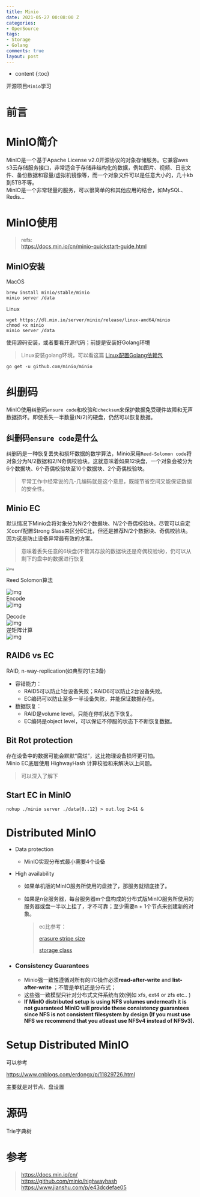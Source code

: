 ```yaml
---
title: Minio
date: 2021-05-27 00:08:00 Z
categories:
- OpenSource
tags:
- Storage
- Golang
comments: true
layout: post
---
```


* content
{:toc}

开源项目`Minio`学习

<!--more-->

# 前言  

# MinIO简介  
MinIO是一个基于Apache License v2.0开源协议的对象存储服务。它兼容aws s3云存储服务接口，非常适合于存储非结构化的数据，例如图片、视频、日志文件、备份数据和容量/虚拟机镜像等，而一个对象文件可以是任意大小的，几十kb到5TB不等。  
MinIO是一个非常轻量的服务，可以很简单的和其他应用的结合，如MySQL、Redis...  

# MinIO使用  
> refs:  
> https://docs.min.io/cn/minio-quickstart-guide.html

## MinIO安装 
MacOS
```
brew install minio/stable/minio
minio server /data
```

Linux
```
wget https://dl.min.io/server/minio/release/linux-amd64/minio
chmod +x minio
minio server /data
```

使用源码安装，或者要看开源代码；前提是安装好Golang环境
>Linux安装golang环境，可以看这篇
[Linux配置Golang依赖包](https://www.cnblogs.com/zhenggaoxiong/p/12775144.html)

```
go get -u github.com/minio/minio
```
# 纠删码  
MinIO使用纠删码`ensure code`和校验和`checksum`来保护数据免受硬件故障和无声数据损坏。即使丢失一半数量(N/2)的硬盘，仍然可以恢复数据。  
## 纠删码`ensure code`是什么
纠删码是一种恢复丢失和损坏数据的数学算法，Minio采用`Reed-Solomon code`将对象分为N/2数据和2/N奇偶校验块。这就意味着如果12块盘，一个对象会被分为6个数据块、6个奇偶校验块至10个数据块、2个奇偶校验块。  
> 平常工作中经常说的几-几编码就是这个意思，既能节省空间又能保证数据的安全性。

## Minio EC
默认情况下Minio会将对象分为N/2个数据块、N/2个奇偶校验块。尽管可以自定义conf配置Strong Slass来区分EC比，但还是推荐N/2个数据块、奇偶校验块。因为这是防止设备异常最有效的方案。  
> 意味着丢失任意的6块盘(不管其存放的数据块还是奇偶校验块)，仍可以从剩下的盘中的数据进行恢复  

<img src="https://prostack.oss-cn-beijing.aliyuncs.com/img/erasure-code.jpg" alt="img" style="zoom:50%;" />



Reed Solomon算法  

![img](https://prostack.oss-cn-beijing.aliyuncs.com/img/242402-70b036ee1e9d3534.png)    
Encode  
![img](https://prostack.oss-cn-beijing.aliyuncs.com/img/242402-9c9a85eddcf87179.png)  

Decode  
![img](https://prostack.oss-cn-beijing.aliyuncs.com/img/242402-f8573fe767244b43.png)  
逆矩阵计算  
![img](https://prostack.oss-cn-beijing.aliyuncs.com/img/242402-6c21120778399d83.png)  

## RAID6 vs EC
RAID, n-way-replication(如典型的1主3备)  


- 容错能力：
  - RAID5可以防止1台设备失败；RAID6可以防止2台设备失败。
  - EC编码可以防止至多一半设备失败，并能保证数据存在。
- 数据恢复：
  - RAID是volume level，只能在停机状态下恢复。
  - EC编码是object level，可以保证不停服的状态下不断恢复数据。

## Bit Rot protection
存在设备中的数据可能会默默“腐烂”，这比物理设备损坏更可怕。  
Minio EC底层使用 HighwayHash 计算校验和来解决以上问题。  
> 可以深入了解下

## Start EC in MinIO

`nohup ./minio server ./data{0..12} > out.log 2>&1 &`   

# Distributed MinIO  
- Data protection  
  - MinIO实现分布式最小需要4个设备
  
- High availability
  - 如果单机版的MinIO服务所使用的盘挂了，那服务就彻底挂了。
  
  - 如果是n台服务器，每台服务器m个盘构成的分布式版MinIO服务所使用的服务器或盘一半以上挂了，才不可靠；至少需要n + 1个节点来创建新的对象。
  
    >ec比参考：
    >
    >[erasure stripe size](https://github.com/minio/minio/blob/master/docs/distributed/SIZING.md)
    >
    >[storage class](https://github.com/minio/minio/tree/master/docs/erasure/storage-class)
  
- ### Consistency Guarantees

  - Minio强一致性遵循对所有的I/O操作必须**read-after-write** and **list-after-write** ；不管是单机还是分布式；
  - 这些强一致模型只针对分布式文件系统有效(例如 xfs, ext4 or zfs etc.. )
  - **If MinIO distributed setup is using NFS volumes underneath it is not guaranteed MinIO will provide these consistency guarantees since NFS is not consistent filesystem by design (If you must use NFS we recommend that you atleast use NFSv4 instead of NFSv3).**

# Setup Distributed MinIO  



可以参考

<https://www.cnblogs.com/erdongx/p/11829726.html>



主要就是对节点、盘设置

# 源码

Trie字典树  





# 参考

>https://docs.min.io/cn/  
>https://github.com/minio/highwayhash  
>https://www.jianshu.com/p/e43dcdefae05  